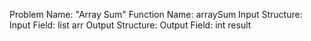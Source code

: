 Problem Name: "Array Sum"
Function Name: arraySum
Input Structure:
Input Field: list<int> arr
Output Structure:
Output Field: int result
